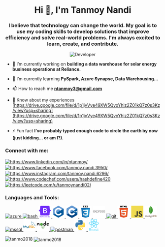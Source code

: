 <h1 align="center">Hi 👋, I'm Tanmoy Nandi</h1>
<h3 align="center">I believe that technology can change the world. My goal is to use my coding skills to develop solutions that improve efficiency and solve real-world problems. I'm always excited to learn, create, and contribute.</h3>

<div align="center">
  <img src="https://static-00.iconduck.com/assets.00/web-developer-illustration-2005x2048-fal2biag.png" alt="Developer" width="300"/>
</div>


- 🔭 I’m currently working on **building a data warehouse for solar energy business operations at Reliance.**

- 🌱 I’m currently learning **PySpark, Azure Synapse, Data Warehousing...**

- 📫 How to reach me **ntanmoy3@gmail.com**

- 📄 Know about my experiences [https://drive.google.com/file/d/1p1jvVye49XW5QvoYhiz2Z01kQ7z0s3Kz/view?usp=sharing](https://drive.google.com/file/d/1p1jvVye49XW5QvoYhiz2Z01kQ7z0s3Kz/view?usp=sharing)

- ⚡ Fun fact **I’ve probably typed enough code to circle the earth by now (just kidding… or am I?).**

<h3 align="left">Connect with me:</h3>
<p align="left">
<a href="https://linkedin.com/in/https://www.linkedin.com/in/ntanmoy/" target="blank"><img align="center" src="https://raw.githubusercontent.com/rahuldkjain/github-profile-readme-generator/master/src/images/icons/Social/linked-in-alt.svg" alt="https://www.linkedin.com/in/ntanmoy/" height="30" width="40" /></a>
<a href="https://fb.com/https://www.facebook.com/tanmoy.nandi.3950/" target="blank"><img align="center" src="https://raw.githubusercontent.com/rahuldkjain/github-profile-readme-generator/master/src/images/icons/Social/facebook.svg" alt="https://www.facebook.com/tanmoy.nandi.3950/" height="30" width="40" /></a>
<a href="https://instagram.com/https://www.instagram.com/tanmoy.nandi.6296/" target="blank"><img align="center" src="https://raw.githubusercontent.com/rahuldkjain/github-profile-readme-generator/master/src/images/icons/Social/instagram.svg" alt="https://www.instagram.com/tanmoy.nandi.6296/" height="30" width="40" /></a>
<a href="https://www.codechef.com/users/https://www.codechef.com/users/hashdefine420" target="blank"><img align="center" src="https://cdn.jsdelivr.net/npm/simple-icons@3.1.0/icons/codechef.svg" alt="https://www.codechef.com/users/hashdefine420" height="30" width="40" /></a>
<a href="https://www.leetcode.com/https://leetcode.com/u/tanmoynandi02/" target="blank"><img align="center" src="https://raw.githubusercontent.com/rahuldkjain/github-profile-readme-generator/master/src/images/icons/Social/leet-code.svg" alt="https://leetcode.com/u/tanmoynandi02/" height="30" width="40" /></a>
</p>

<h3 align="left">Languages and Tools:</h3>
<p align="left"> <a href="https://azure.microsoft.com/en-in/" target="_blank" rel="noreferrer"> <img src="https://www.vectorlogo.zone/logos/microsoft_azure/microsoft_azure-icon.svg" alt="azure" width="40" height="40"/> </a> <a href="https://www.gnu.org/software/bash/" target="_blank" rel="noreferrer"> <img src="https://www.vectorlogo.zone/logos/gnu_bash/gnu_bash-icon.svg" alt="bash" width="40" height="40"/> </a> <a href="https://getbootstrap.com" target="_blank" rel="noreferrer"> <img src="https://raw.githubusercontent.com/devicons/devicon/master/icons/bootstrap/bootstrap-plain-wordmark.svg" alt="bootstrap" width="40" height="40"/> </a> <a href="https://www.cprogramming.com/" target="_blank" rel="noreferrer"> <img src="https://raw.githubusercontent.com/devicons/devicon/master/icons/c/c-original.svg" alt="c" width="40" height="40"/> </a> <a href="https://www.w3schools.com/cpp/" target="_blank" rel="noreferrer"> <img src="https://raw.githubusercontent.com/devicons/devicon/master/icons/cplusplus/cplusplus-original.svg" alt="cplusplus" width="40" height="40"/> </a> <a href="https://www.w3schools.com/css/" target="_blank" rel="noreferrer"> <img src="https://raw.githubusercontent.com/devicons/devicon/master/icons/css3/css3-original-wordmark.svg" alt="css3" width="40" height="40"/> </a> <a href="https://expressjs.com" target="_blank" rel="noreferrer"> <img src="https://raw.githubusercontent.com/devicons/devicon/master/icons/express/express-original-wordmark.svg" alt="express" width="40" height="40"/> </a> <a href="https://git-scm.com/" target="_blank" rel="noreferrer"> <img src="https://www.vectorlogo.zone/logos/git-scm/git-scm-icon.svg" alt="git" width="40" height="40"/> </a> <a href="https://www.w3.org/html/" target="_blank" rel="noreferrer"> <img src="https://raw.githubusercontent.com/devicons/devicon/master/icons/html5/html5-original-wordmark.svg" alt="html5" width="40" height="40"/> </a> <a href="https://developer.mozilla.org/en-US/docs/Web/JavaScript" target="_blank" rel="noreferrer"> <img src="https://raw.githubusercontent.com/devicons/devicon/master/icons/javascript/javascript-original.svg" alt="javascript" width="40" height="40"/> </a> <a href="https://www.mongodb.com/" target="_blank" rel="noreferrer"> <img src="https://raw.githubusercontent.com/devicons/devicon/master/icons/mongodb/mongodb-original-wordmark.svg" alt="mongodb" width="40" height="40"/> </a> <a href="https://www.microsoft.com/en-us/sql-server" target="_blank" rel="noreferrer"> <img src="https://www.svgrepo.com/show/303229/microsoft-sql-server-logo.svg" alt="mssql" width="40" height="40"/> </a> <a href="https://www.mysql.com/" target="_blank" rel="noreferrer"> <img src="https://raw.githubusercontent.com/devicons/devicon/master/icons/mysql/mysql-original-wordmark.svg" alt="mysql" width="40" height="40"/> </a> <a href="https://nodejs.org" target="_blank" rel="noreferrer"> <img src="https://raw.githubusercontent.com/devicons/devicon/master/icons/nodejs/nodejs-original-wordmark.svg" alt="nodejs" width="40" height="40"/> </a> <a href="https://postman.com" target="_blank" rel="noreferrer"> <img src="https://www.vectorlogo.zone/logos/getpostman/getpostman-icon.svg" alt="postman" width="40" height="40"/> </a> <a href="https://www.python.org" target="_blank" rel="noreferrer"> <img src="https://raw.githubusercontent.com/devicons/devicon/master/icons/python/python-original.svg" alt="python" width="40" height="40"/> </a> <a href="https://reactjs.org/" target="_blank" rel="noreferrer"> <img src="https://raw.githubusercontent.com/devicons/devicon/master/icons/react/react-original-wordmark.svg" alt="react" width="40" height="40"/> </a> </p>

<p><img align="left" src="https://github-readme-stats.vercel.app/api/top-langs?username=tanmo2018&show_icons=true&locale=en&layout=compact" alt="tanmo2018" /></p>

<p>&nbsp;<img align="center" src="https://github-readme-stats.vercel.app/api?username=tanmo2018&show_icons=true&locale=en" alt="tanmo2018" /></p>
